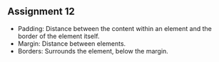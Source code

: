 ## Assignment 12

- Padding: Distance between the content within an element and the border of the element itself.
- Margin: Distance between elements.
- Borders: Surrounds the element, below the margin. 